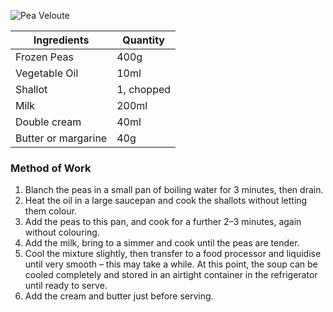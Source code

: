 ![Pea Veloute](resource:assets/images/stocksoupssauces/pea_veloute.png)

| Ingredients           | Quantity               |
|-----------------------|------------------------|
| Frozen Peas           | 400g                   |
| Vegetable Oil         | 10ml                   |
| Shallot               | 1, chopped             |
| Milk                  | 200ml                  |
| Double cream          | 40ml                   |
| Butter or margarine   | 40g                    |


### **Method of Work**
1. Blanch the peas in a small pan of boiling water for
3 minutes, then drain.
2. Heat the oil in a large saucepan and cook the
shallots without letting them colour.
3. Add the peas to this pan, and cook for a further
2–3 minutes, again without colouring.
4. Add the milk, bring to a simmer and cook until the
peas are tender.
5. Cool the mixture slightly, then transfer to a food
processor and liquidise until very smooth – this
may take a while. At this point, the soup can
be cooled completely and stored in an airtight
container in the refrigerator until ready to serve.
6. Add the cream and butter just before serving.